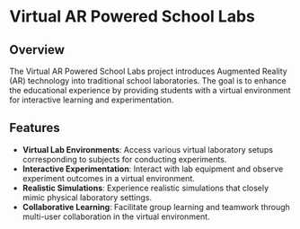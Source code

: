 <!DOCTYPE html>
<html>

<head>
  <title>Virtual AR Powered School Labs</title>
</head>

<body>

  <h1>Virtual AR Powered School Labs</h1>

  <h2>Overview</h2>

  <p>The Virtual AR Powered School Labs project introduces Augmented Reality (AR) technology into traditional school laboratories. The goal is to enhance the educational experience by providing students with a virtual environment for interactive learning and experimentation.</p>

  <h2>Features</h2>

  <ul>
    <li><strong>Virtual Lab Environments</strong>: Access various virtual laboratory setups corresponding to subjects for conducting experiments.</li>
    <li><strong>Interactive Experimentation</strong>: Interact with lab equipment and observe experiment outcomes in a virtual environment.</li>
    <li><strong>Realistic Simulations</strong>: Experience realistic simulations that closely mimic physical laboratory settings.</li>
    <li><strong>Collaborative Learning</strong>: Facilitate group learning and teamwork through multi-user collaboration in the virtual environment.</li>
  </ul>

</body>

</html>

